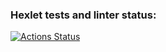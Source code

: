### Hexlet tests and linter status:
[![Actions Status](https://github.com/Judasstein/qa-engineer-project-84/actions/workflows/hexlet-check.yml/badge.svg)](https://github.com/Judasstein/qa-engineer-project-84/actions)